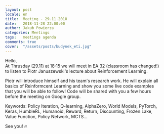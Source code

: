 ```yaml
---
layout: post
locale: en
title:  Meeting - 29.11.2018
date:   2018-11-28 22:00:00
author: Jakub Powierza
categories: Meetings
tags:	meetings agenda
comments: true
cover:  "/assets/posts/budynek_eti.jpg"
---
```


Hello,  
At Thrusday (29.11) at 18:15 we will meet in EA 32 (classroom has changed!) to listen to Piotr Januszewski's
 lecture about Reinforcement Learning.

Piotr will introduce himself and his team's research work. He will explain all basics of Reinformcent Learning
 and show you some live code examples that you will be able to follow! Code will be shared with you a few hours
 before the meeting on Google group.

Keywords: Policy Iteration, Q-learning, AlphaZero, World Models, PyTorch, Keras, HumbleRL,
 Humanoid, Reward, Return, Discounting, Frozen Lake, Value Function, Policy Network, MCTS...

See you! 🔥

